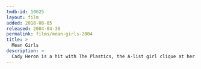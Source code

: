 ```yaml
---
tmdb-id: 10625
layout: film
added: 2018-08-05
released: 2004-04-30
permalink: films/mean-girls-2004
title: >
  Mean Girls
description: >
  Cady Heron is a hit with The Plastics, the A-list girl clique at her new school, until she makes the mistake of falling for Aaron Samuels, the ex-boyfriend of alpha Plastic Regina George.
---
```

